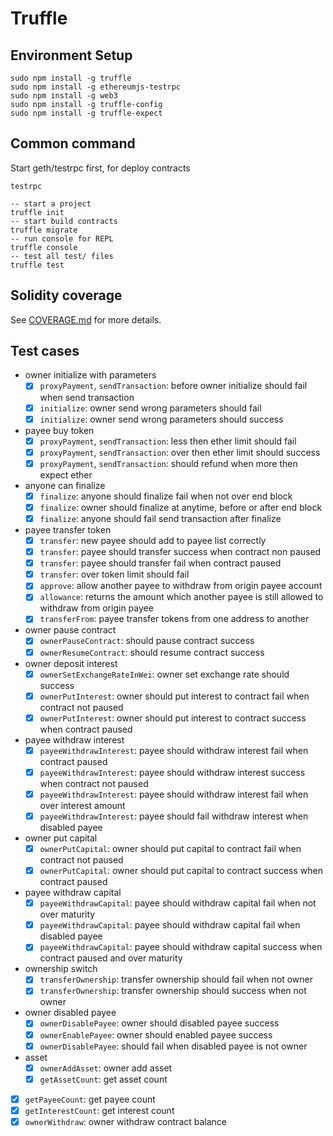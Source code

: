 # Truffle 

## Environment Setup

```
sudo npm install -g truffle
sudo npm install -g ethereumjs-testrpc
sudo npm install -g web3
sudo npm install -g truffle-config
sudo npm install -g truffle-expect
```

## Common command

Start geth/testrpc first, for deploy contracts

```
testrpc
```

```
-- start a project
truffle init
-- start build contracts
truffle migrate
-- run console for REPL
truffle console
-- test all test/ files
truffle test
```

## Solidity coverage

See [COVERAGE.md](./COVERAGE.md) for more details.

## Test cases

- owner initialize with parameters
    - [x] `proxyPayment`, `sendTransaction`: before owner initialize should fail when send transaction
    - [x] `initialize`: owner send wrong parameters should fail
    - [x] `initialize`: owner send wrong parameters should success
- payee buy token
    - [x] `proxyPayment`, `sendTransaction`: less then ether limit should fail
    - [x] `proxyPayment`, `sendTransaction`: over then ether limit should success
    - [x] `proxyPayment`, `sendTransaction`: should refund when more then expect ether
- anyone can finalize 
    - [x] `finalize`: anyone should finalize fail when not over end block
    - [x] `finalize`: owner should finalize at anytime, before or after end block
    - [x] `finalize`: anyone should fail send transaction after finalize
- payee transfer token
    - [x] `transfer`: new payee should add to payee list correctly
    - [x] `transfer`: payee should transfer success when contract non paused
    - [x] `transfer`: payee should transfer fail when contract paused
    - [x] `transfer`: over token limit should fail
    - [x] `approve`: allow another payee to withdraw from origin payee account
    - [x] `allowance`: returns the amount which another payee is still allowed to withdraw from origin payee
    - [x] `transferFrom`: payee transfer tokens from one address to another
- owner pause contract
    - [x] `ownerPauseContract`: should pause contract success
    - [x] `ownerResumeContract`: should resume contract success
- owner deposit interest
    - [x] `ownerSetExchangeRateInWei`: owner set exchange rate should success
    - [x] `ownerPutInterest`: owner should put interest to contract fail when contract not paused
    - [x] `ownerPutInterest`: owner should put interest to contract success when contract paused
- payee withdraw interest
    - [x] `payeeWithdrawInterest`: payee should withdraw interest fail when contract paused
    - [x] `payeeWithdrawInterest`: payee should withdraw interest success when contract not paused
    - [x] `payeeWithdrawInterest`: payee should withdraw interest fail when over interest amount
    - [x] `payeeWithdrawInterest`: payee should fail withdraw interest when disabled payee
- owner put capital
    - [x] `ownerPutCapital`: owner should put capital to contract fail when contract not paused
    - [x] `ownerPutCapital`: owner should put capital to contract success when contract paused
- payee withdraw capital
    - [x] `payeeWithdrawCapital`: payee should withdraw capital fail when not over maturity
    - [x] `payeeWithdrawCapital`: payee should withdraw capital fail when disabled payee
    - [x] `payeeWithdrawCapital`: payee should withdraw capital success when contract paused and over maturity
- ownership switch
    - [x] `transferOwnership`: transfer ownership should fail when not owner
    - [x] `transferOwnership`: transfer ownership should success when not owner
- owner disabled payee
    - [x] `ownerDisablePayee`: owner should disabled payee success
    - [x] `ownerEnablePayee`: owner should enabled payee success
    - [x] `ownerDisablePayee`: should fail when disabled payee is not owner
- asset
    - [x] `ownerAddAsset`: owner add asset
    - [x] `getAssetCount`: get asset count
- [x] `getPayeeCount`: get payee count
- [x] `getInterestCount`: get interest count
- [x] `ownerWithdraw`: owner withdraw contract balance
